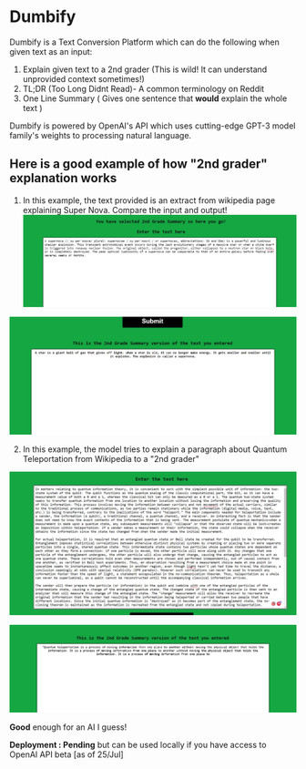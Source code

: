 # Dumbify
Dumbify is a Text Conversion Platform which can do the following when given text as an input:
1) Explain given text to a 2nd grader (This is wild! It can understand unprovided context sometimes!)
2) TL;DR (Too Long Didnt Read)- A common terminology on Reddit
3) One Line Summary ( Gives one sentence that **would** explain the whole text )

Dumbify is powered by OpenAI's API which uses cutting-edge GPT-3 model family's weights to processing natural language. 

## Here is a good example of how "2nd grader" explanation works
1. In this example, the text provided is an extract from wikipedia page explaining Super Nova. Compare the input and output!
![input](https://github.com/sethupavan12/Dumbify/blob/main/input1.JPG)

![output](https://github.com/sethupavan12/Dumbify/blob/main/output1.JPG)

2. In this example, the model tries to explain a paragraph about Quantum Teleportation from Wikipedia to a "2nd grader"

![input](https://github.com/sethupavan12/Dumbify/blob/main/input2.JPG)

![output](https://github.com/sethupavan12/Dumbify/blob/main/output2.JPG)

**Good** enough for an AI I guess!

**Deployment : Pending** but can be used locally if you have access to OpenAI API beta [as of 25/Jul]
